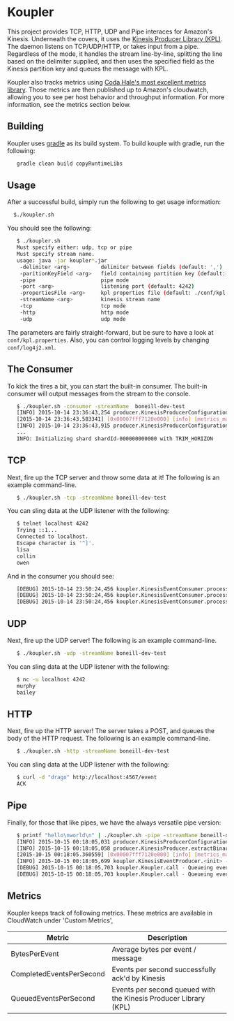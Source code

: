 Koupler
=====================================

This project provides TCP, HTTP, UDP and Pipe interaces for Amazon's Kinesis.  Underneath the covers, it uses
the [Kinesis Producer Library (KPL)](https://github.com/awslabs/amazon-kinesis-producer).  The daemon 
listens on TCP/UDP/HTTP, or takes input from a pipe.  Regardless of the mode, it handles the stream line-by-line, 
splitting the line based on the delimiter supplied, and then uses the specified field as the Kinesis partition key
and queues the message with KPL.

Koupler also tracks metrics using [Coda Hale's most excellent metrics library](https://dropwizard.github.io/metrics/3.1.0/).  Those metrics
are then published up to Amazon's cloudwatch, allowing you to see per host behavior and throughput information.  For more information, 
see the metrics section below.

Building
--------
Koupler uses [gradle](http://gradle.org/) as its build system.  To build kouple with gradle, run the following:
```bash
   gradle clean build copyRuntimeLibs
```

Usage
-------
After a successful build, simply run the following to get usage information:
```bash
  $./koupler.sh 
```

You should see the following:
```bash
   $ ./koupler.sh
   Must specify either: udp, tcp or pipe
   Must specify stream name.
   usage: java -jar koupler*.jar
    -delimiter <arg>          delimiter between fields (default: ',')
    -paritionKeyField <arg>   field containing partition key (default: 0)
    -pipe                     pipe mode
    -port <arg>               listening port (default: 4242)
    -propertiesFile <arg>     kpl properties file (default: ./conf/kpl.properties)
    -streamName <arg>         kinesis stream name
    -tcp                      tcp mode
    -http                     http mode
    -udp                      udp mode
```

The parameters are fairly straight-forward, but be sure to have a look at ```conf/kpl.properties```.
Also, you can control logging levels by changing ```conf/log4j2.xml```.


The Consumer
-----

To kick the tires a bit, you can start the built-in consumer.  The built-in consumer will output messages from the stream to the console.
 
```bash
   $ ./koupler.sh -consumer -streamName  boneill-dev-test
   [INFO] 2015-10-14 23:36:43,254 producer.KinesisProducerConfiguration.fromPropertiesFile - Attempting to load config from file ./conf/kpl.properties
   [2015-10-14 23:36:43.583341] [0x00007fff7120e000] [info] [metrics_manager.h:148] Uploading metrics to monitoring.us-east-1.amazonaws.com:443
   [INFO] 2015-10-14 23:36:43,915 producer.KinesisProducerConfiguration.fromPropertiesFile - Attempting to load config from file ./conf/kpl.properties
   ...
   INFO: Initializing shard shardId-000000000000 with TRIM_HORIZON
```

TCP
-----
Next, fire up the TCP server and throw some data at it!  The following is an example command-line.

```bash
   $ ./koupler.sh -tcp -streamName boneill-dev-test
```

You can sling data at the UDP listener with the following:

```bash
   $ telnet localhost 4242
   Trying ::1...
   Connected to localhost.
   Escape character is '^]'.
   lisa
   collin
   owen
```

And in the consumer you should see:
```bash
   [DEBUG] 2015-10-14 23:50:24,456 koupler.KinesisEventConsumer.processRecords - Recieved [lisa]
   [DEBUG] 2015-10-14 23:50:24,456 koupler.KinesisEventConsumer.processRecords - Recieved [collin]
   [DEBUG] 2015-10-14 23:50:24,456 koupler.KinesisEventConsumer.processRecords - Recieved [owen]
```

UDP
-----

Next, fire up the UDP server!  The following is an example command-line.

```bash
   $ ./koupler.sh -udp -streamName boneill-dev-test
```

You can sling data at the UDP listener with the following:

```bash
   $ nc -u localhost 4242
   murphy
   bailey
```

HTTP
-----

Next, fire up the HTTP server! The server takes a POST, and queues the body of the HTTP request.
 The following is an example command-line.

```bash
   $ ./koupler.sh -http -streamName boneill-dev-test
```

You can sling data at the UDP listener with the following:

```bash
   $ curl -d "drago" http://localhost:4567/event
   ACK
```

Pipe
-----

Finally, for those that like pipes, we have the always versatile pipe version:

```bash
   $ printf "hello\nworld\n" | ./koupler.sh -pipe -streamName boneill-dev-test
   [INFO] 2015-10-15 00:18:05,031 producer.KinesisProducerConfiguration.fromPropertiesFile - Attempting to load config from file ./conf/kpl.properties
   [INFO] 2015-10-15 00:18:05,058 producer.KinesisProducer.extractBinaries - Extracting binaries to /var/folders/2f/wqb5702967s58rtsgb5kzd940000gp/T/amazon-kinesis-producer-native-binaries
   [2015-10-15 00:18:05.360559] [0x00007fff7120e000] [info] [metrics_manager.h:148] Uploading metrics to monitoring.us-east-1.amazonaws.com:443
   [INFO] 2015-10-15 00:18:05,699 koupler.KinesisEventProducer.<init> - Firing up pipe listener
   [DEBUG] 2015-10-15 00:18:05,703 koupler.Koupler.call - Queueing event [hello]
   [DEBUG] 2015-10-15 00:18:05,703 koupler.Koupler.call - Queueing event [world]
```

Metrics
-----
Koupler keeps track of following metrics.  These metrics are available in CloudWatch under 'Custom Metrics', 

| Metric | Description | 
|--------|-------------|
| BytesPerEvent | Average bytes per event / message | 
| CompletedEventsPerSecond | Events per second successfully ack'd by Kinesis | 
| QueuedEventsPerSecond | Events per second queued with the Kinesis Producer Library (KPL) | 

